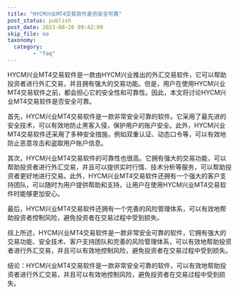 ```yaml
---
title: "HYCM兴业MT4交易软件是否安全可靠"
post_status: publish
post_date: 2023-08-26 09:42:09
skip_file: no
taxonomy:
  category:
        - "faq"
---
```


HYCM兴业MT4交易软件是一款由HYCM兴业推出的外汇交易软件，它可以帮助投资者进行外汇交易，并且拥有强大的交易功能。但是，用户在使用HYCM兴业MT4交易软件之前，都会担心它的安全性和可靠性。因此，本文将讨论HYCM兴业MT4交易软件是否安全可靠。

首先，HYCM兴业MT4交易软件是一款非常安全可靠的软件。它采用了最先进的安全技术，可以有效地防止黑客入侵，保护用户的账户安全。此外，HYCM兴业MT4交易软件还采用了多种安全措施，例如双重认证、动态口令等，可以有效地防止恶意攻击和盗取用户账户信息。

其次，HYCM兴业MT4交易软件的可靠性也很高。它拥有强大的交易功能，可以帮助投资者进行外汇交易，并且可以提供实时行情、技术分析等服务，可以帮助投资者更好地进行交易。此外，HYCM兴业MT4交易软件还拥有一个强大的客户支持团队，可以随时为用户提供帮助和支持，让用户在使用HYCM兴业MT4交易软件时能够更加安心。

最后，HYCM兴业MT4交易软件还拥有一个完善的风险管理体系，可以有效地帮助投资者控制风险，避免投资者在交易过程中受到损失。

综上所述，HYCM兴业MT4交易软件是一款非常安全可靠的软件，它拥有强大的交易功能、安全技术、客户支持团队和完善的风险管理体系，可以有效地帮助投资者进行外汇交易，并且可以有效地控制风险，避免投资者在交易过程中受到损失。

结论：HYCM兴业MT4交易软件是一款非常安全可靠的软件，可以有效地帮助投资者进行外汇交易，并且可以有效地控制风险，避免投资者在交易过程中受到损失。
